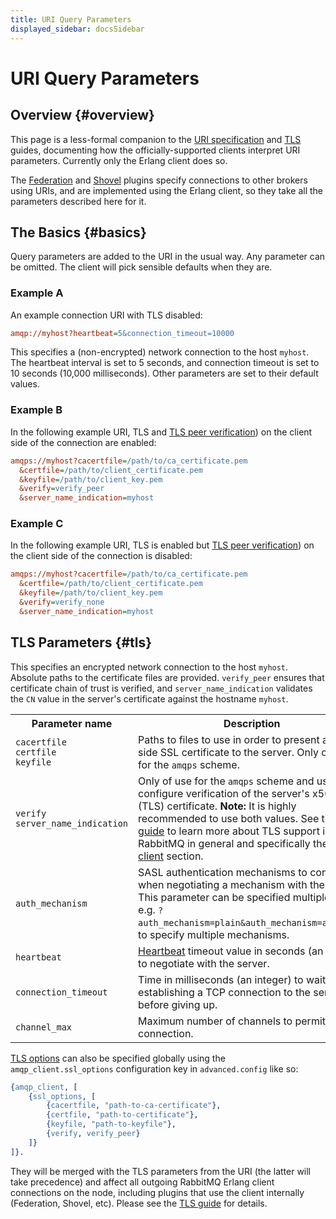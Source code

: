 ```yaml
---
title: URI Query Parameters
displayed_sidebar: docsSidebar
---
```

<!--
Copyright (c) 2005-2024 Broadcom. All Rights Reserved. The term "Broadcom" refers to Broadcom Inc. and/or its subsidiaries.

All rights reserved. This program and the accompanying materials
are made available under the terms of the under the Apache License,
Version 2.0 (the "License”); you may not use this file except in compliance
with the License. You may obtain a copy of the License at

https://www.apache.org/licenses/LICENSE-2.0

Unless required by applicable law or agreed to in writing, software
distributed under the License is distributed on an "AS IS" BASIS,
WITHOUT WARRANTIES OR CONDITIONS OF ANY KIND, either express or implied.
See the License for the specific language governing permissions and
limitations under the License.
-->

# URI Query Parameters

## Overview {#overview}

This page is a less-formal companion to the [URI specification](./uri-spec) and [TLS](./ssl) guides, documenting how the
officially-supported clients interpret URI parameters. Currently
only the Erlang client does so.

The [Federation](./federation-reference#upstreams)
and [Shovel](./shovel) plugins specify
connections to other brokers using URIs, and are implemented
using the Erlang client, so they take all the parameters
described here for it.

## The Basics {#basics}

Query parameters are added to the URI in the usual way. Any
parameter can be omitted. The client will pick sensible defaults
when they are.

### Example A

An example connection URI with TLS disabled:

```ini
amqp://myhost?heartbeat=5&connection_timeout=10000
```

This specifies a (non-encrypted) network connection to the host
`myhost`. The heartbeat interval is set to 5 seconds,
and connection timeout is set to 10 seconds (10,000 milliseconds).
Other parameters are set to their default values.

### Example B

In the following example URI, TLS and [TLS peer verification](./ssl#peer-verification)) on the client side of the connection are enabled:

```ini
amqps://myhost?cacertfile=/path/to/ca_certificate.pem
  &certfile=/path/to/client_certificate.pem
  &keyfile=/path/to/client_key.pem
  &verify=verify_peer
  &server_name_indication=myhost
```

### Example C

In the following example URI, TLS is enabled but [TLS peer verification](./ssl#peer-verification)) on the client side of the connection is disabled:

```ini
amqps://myhost?cacertfile=/path/to/ca_certificate.pem
  &certfile=/path/to/client_certificate.pem
  &keyfile=/path/to/client_key.pem
  &verify=verify_none
  &server_name_indication=myhost
```

## TLS Parameters {#tls}

This specifies an encrypted network connection to the host
`myhost`. Absolute paths to the certificate files
are provided. `verify_peer` ensures that certificate
chain of trust is verified, and `server_name_indication`
validates the `CN` value in the server's certificate
against the hostname `myhost`.

<table>
  <tr>
    <th>Parameter name</th>
    <th>Description</th>
  </tr>
  <tr>
    <td>
      <code>cacertfile</code><br/>
      <code>certfile</code><br/>
      <code>keyfile</code>
    </td>
    <td>
      Paths to files to use in order to present a client-side SSL
      certificate to the server. Only of use for the
      <code>amqps</code> scheme.
    </td>
  </tr>
  <tr>
    <td>
      <code>verify</code><br/>
      <code>server_name_indication</code>
    </td>
    <td>
      Only of use for the <code>amqps</code> scheme and used to
      configure verification of the server's x509 (TLS)
      certificate. <b>Note:</b> It is highly recommended to use
      both values. See the <a href="./ssl">TLS guide</a> to
      learn more about TLS support in RabbitMQ in general and specifically the
      <a href="./ssl#erlang-client">Erlang client</a>
      section.
    </td>
  </tr>
  <tr>
    <td><code>auth_mechanism</code></td>
    <td>
      SASL authentication mechanisms to consider when negotiating
      a mechanism with the server. This parameter can be specified
      multiple times,
      e.g. <code>?auth_mechanism=plain&auth_mechanism=amqplain</code>,
      to specify multiple mechanisms.
    </td>
  </tr>
  <tr>
    <td><code>heartbeat</code></td>
    <td>
      <a href="./heartbeats">Heartbeat</a> timeout value in seconds (an integer)
      to negotiate with the server.
    </td>
  </tr>
  <tr>
    <td><code>connection_timeout</code></td>
    <td>
      Time in milliseconds (an integer) to wait while establishing a TCP connection
      to the server before giving up.
    </td>
  </tr>
  <tr>
    <td><code>channel_max</code></td>
    <td>
      Maximum number of channels to permit on this connection.
    </td>
  </tr>
</table>

[TLS options](./ssl) can also be specified globally using the
`amqp_client.ssl_options` configuration key in `advanced.config` like so:

```erlang
{amqp_client, [
    {ssl_options, [
        {cacertfile, "path-to-ca-certificate"},
        {certfile, "path-to-certificate"},
        {keyfile, "path-to-keyfile"},
        {verify, verify_peer}
    ]}
]}.
```

They will be merged with the TLS parameters from the URI (the latter will take
precedence) and affect all outgoing RabbitMQ Erlang client connections on the
node, including plugins that use the client internally (Federation, Shovel,
etc). Please see the [TLS guide](./ssl) for details.
